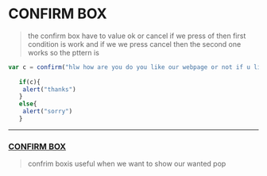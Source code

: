 # CONFIRM BOX 

> the confirm box have to value ok or cancel if we press of then first condition is work and if we we press cancel then the second one works 
so the pttern is 
```javascript
var c = confirm("hlw how are you do you like our webpage or not if u like then press ok otherwise cancel")
      
   if(c){
    alert("thanks")
   }
   else{
    alert("sorry")
   }
```
---
### <u>CONFIRM BOX</u>
> confrim boxis useful when we  want to show our wanted pop